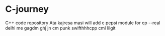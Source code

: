 # C-journey
C++ code repository
Ata kajresa masi
will add
c pepsi module for cp
--real
delhi me
gagdm
ghj
jn
cm punk
swifthhhcpp
cml
lilgit
